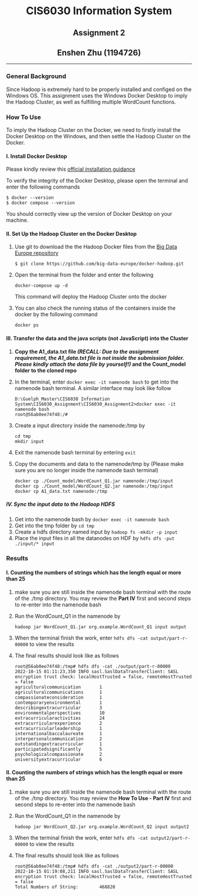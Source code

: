 # <div style="text-align: center;">CIS6030 Information System</div>

## <div style="text-align: center;">Assignment 2</div>

## <div style="text-align: center;"> Enshen Zhu (1194726)</div>

****

### General Background

Since Hadoop is extremely hard to be properly installed and configed on the Windows OS. This assignment uses the Windows
Docker Desktop to imply the Hadoop Cluster, as well as fulfilling multiple WordCount functions.

### How To Use

To imply the Hadoop Cluster on the Docker, we need to firstly install the Docker Desktop on the Windows, and then settle
the Hadoop Cluster on the Docker.

#### I. Install Docker Desktop

Please kindly review this [official installation guidance](https://docs.docker.com/desktop/install/windows-install/)

To verify the integrity of the Docker Desktop, please open the terminal and enter the following commands

```
$ docker --version
$ docker compose --version
```

You should correctly view up the version of Docker Desktop on your machine.

#### II. Set Up the Hadoop Cluster on the Docker Desktop

1. Use git to download the the Hadoop Docker files from
   the [Big Data Europe repository](https://github.com/big-data-europe/docker-hadoop)

   ```$ git clone https://github.com/big-data-europe/docker-hadoop.git```
2. Open the terminal from the folder and enter the following

   ```docker-compose up -d```

   This command will deploy the Hadoop Cluster onto the docker

3. You can also check the running status of the containers inside the docker by the following command

   ```docker ps```

#### III. Transfer the data and the java scripts (not JavaScript) into the Cluster

1. <b>Copy the A1_data.txt file <em>(RECALL: Due to the assignment requirement, the A1_data.txt file is not inside the
   submission folder. Please kindly attach the data file by yourself!)</em> and the Count_model folder to the cloned repo</b>
2. In the terminal, enter ```docker exec -it namenode bash``` to get into the namenode bash terminal. A similar
   interface may look like follow

   ```
   D:\Guelph_Master\CIS6030 Information System\CIS6030_Assignment\CIS6030_Assignment2>docker exec -it namenode bash
   root@56ab0ee74f48:/#
   ```
3. Create a input directory inside the namenode:/tmp by
   ```
   cd tmp
   mkdir input
   ```
4. Exit the namenode bash terminal by entering ```exit```
5. Copy the documents and data to the namenode/tmp by (Please make sure you are no longer inside the namenode bash
   terminal)

   ```
   docker cp ./Count_model/WordCount_Q1.jar namenode:/tmp/input
   docker cp ./Count_model/WordCount_Q2.jar namenode:/tmp/input
   docker cp A1_data.txt namenode:/tmp
   ```

##### IV. Sync the input data to the Hadoop HDFS

1. Get into the namenode bash by  ```docker exec -it namenode bash```
2. Get into the tmp folder by ```cd tmp```
3. Create a hdfs directory named input by ```hadoop fs -mkdir -p input```
4. Place the input files in all the datanodes on HDF by ```hdfs dfs -put ./input/* input```

### Results

#### I. Counting the numbers of strings which has the length equal or more than 25

1. make sure you are still inside the namenode bash terminal with the route of the ./tmp directory. You may review
   the <b>Part IV</b> first and second steps to re-enter into the namenode bash
2. Run the WordCount_Q1 in the namenode by

   ```
   hadoop jar WordCount_Q1.jar org.example.WordCount_Q1 input output
   ```

3. When the terminal finish the work, enter ```hdfs dfs -cat output/part-r-00000``` to view the results
4. The final results should look like as follows

   ```
   root@56ab0ee74f48:/tmp# hdfs dfs -cat ./output/part-r-00000
   2022-10-15 01:11:23,350 INFO sasl.SaslDataTransferClient: SASL encryption trust check: localHostTrusted = false, remoteHostTrusted = false
   agriculturalcommunication       1
   agriculturalcommunications      1
   compassionateconsideration      1
   contemporaryenvironmental       1
   describingextracurricular       3
   environmentalperspectives       10
   extracurricularactivities       24
   extracurricularexperience       2
   extracurricularleadership       1
   internationalbaccalaureate      1
   interpersonalcommunication      2
   outstandingextracurricular      1
   participatedsignificantly       5
   psychologicalcompassionate      2
   universityextracurricular       6
   ```

#### II. Counting the numbers of strings which has the length equal or more than 25

1. make sure you are still inside the namenode bash terminal with the route of the ./tmp directory. You may review
   the <b>How To Use - Part IV</b> first and second steps to re-enter into the namenode bash
2. Run the WordCount_Q1 in the namenode by

   ```
   hadoop jar WordCount_Q2.jar org.example.WordCount_Q2 input output2
   ```

3. When the terminal finish the work, enter ```hdfs dfs -cat output2/part-r-00000``` to view the results
4. The final results should look like as follows
   ```
   root@56ab0ee74f48:/tmp# hdfs dfs -cat ./output2/part-r-00000
   2022-10-15 01:19:08,211 INFO sasl.SaslDataTransferClient: SASL encryption trust check: localHostTrusted = false, remoteHostTrusted = false
   Total Numbers of String:        468820
   ```
